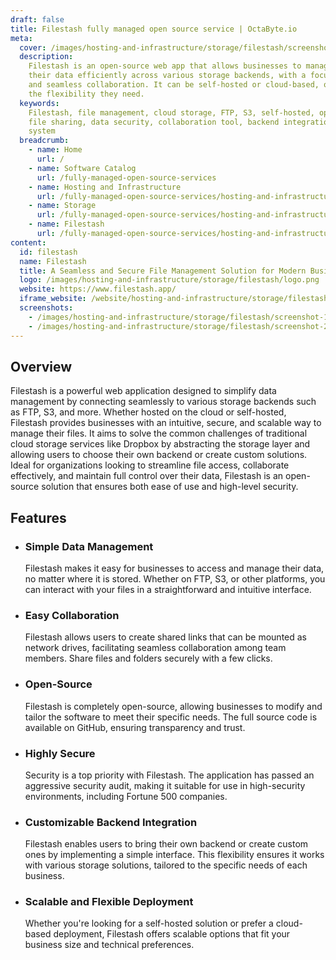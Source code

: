 ```yaml
---
draft: false
title: Filestash fully managed open source service | OctaByte.io
meta:
  cover: /images/hosting-and-infrastructure/storage/filestash/screenshot-1.jpg
  description:
    Filestash is an open-source web app that allows businesses to manage
    their data efficiently across various storage backends, with a focus on security
    and seamless collaboration. It can be self-hosted or cloud-based, offering businesses
    the flexibility they need.
  keywords:
    Filestash, file management, cloud storage, FTP, S3, self-hosted, open-source,
    file sharing, data security, collaboration tool, backend integration, file management
    system
  breadcrumb:
    - name: Home
      url: /
    - name: Software Catalog
      url: /fully-managed-open-source-services
    - name: Hosting and Infrastructure
      url: /fully-managed-open-source-services/hosting-and-infrastructure
    - name: Storage
      url: /fully-managed-open-source-services/hosting-and-infrastructure/storage
    - name: Filestash
      url: /fully-managed-open-source-services/hosting-and-infrastructure/storage/filestash
content:
  id: filestash
  name: Filestash
  title: A Seamless and Secure File Management Solution for Modern Businesses
  logo: /images/hosting-and-infrastructure/storage/filestash/logo.png
  website: https://www.filestash.app/
  iframe_website: /website/hosting-and-infrastructure/storage/filestash
  screenshots:
    - /images/hosting-and-infrastructure/storage/filestash/screenshot-1.jpg
    - /images/hosting-and-infrastructure/storage/filestash/screenshot-2.jpg
---
```


## Overview

Filestash is a powerful web application designed to simplify data management by connecting seamlessly to various storage backends such as FTP, S3, and more. Whether hosted on the cloud or self-hosted, Filestash provides businesses with an intuitive, secure, and scalable way to manage their files. It aims to solve the common challenges of traditional cloud storage services like Dropbox by abstracting the storage layer and allowing users to choose their own backend or create custom solutions. Ideal for organizations looking to streamline file access, collaborate effectively, and maintain full control over their data, Filestash is an open-source solution that ensures both ease of use and high-level security.

## Features

- ### Simple Data Management

  Filestash makes it easy for businesses to access and manage their data, no matter where it is stored. Whether on FTP, S3, or other platforms, you can interact with your files in a straightforward and intuitive interface.

- ### Easy Collaboration

  Filestash allows users to create shared links that can be mounted as network drives, facilitating seamless collaboration among team members. Share files and folders securely with a few clicks.

- ### Open-Source

  Filestash is completely open-source, allowing businesses to modify and tailor the software to meet their specific needs. The full source code is available on GitHub, ensuring transparency and trust.

- ### Highly Secure

  Security is a top priority with Filestash. The application has passed an aggressive security audit, making it suitable for use in high-security environments, including Fortune 500 companies.

- ### Customizable Backend Integration

  Filestash enables users to bring their own backend or create custom ones by implementing a simple interface. This flexibility ensures it works with various storage solutions, tailored to the specific needs of each business.

- ### Scalable and Flexible Deployment

  Whether you're looking for a self-hosted solution or prefer a cloud-based deployment, Filestash offers scalable options that fit your business size and technical preferences.
